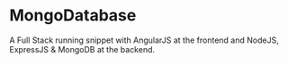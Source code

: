 # MongoDatabase
A Full Stack running snippet with AngularJS at the frontend and NodeJS, ExpressJS &amp; MongoDB at the backend.
